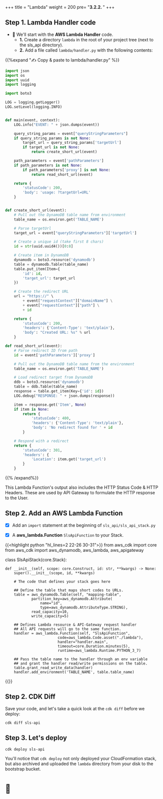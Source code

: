 +++
title = "Lambda"
weight = 200
pre= "<b>3.2.2. </b>"
+++

## Step 1. Lambda Handler code

* 🎯 We'll start with the **AWS Lambda Handler** code.
    * **1.** Create a directory `lambda` in the root of your project tree (next to the sls_api directory).
    * **2.** Add a file called `lambda/handler.py` with the following contents:

{{%expand "✍️ Copy & paste to lambda/handler.py" %}}
```python
import json
import os
import uuid
import logging

import boto3

LOG = logging.getLogger()
LOG.setLevel(logging.INFO)


def main(event, context):
    LOG.info("EVENT: " + json.dumps(event))

    query_string_params = event["queryStringParameters"]
    if query_string_params is not None:
        target_url = query_string_params['targetUrl']
        if target_url is not None:
            return create_short_url(event)

    path_parameters = event['pathParameters']
    if path_parameters is not None:
        if path_parameters['proxy'] is not None:
            return read_short_url(event)

    return {
        'statusCode': 200,
        'body': 'usage: ?targetUrl=URL'
    }


def create_short_url(event):
    # Pull out the DynamoDB table name from environment
    table_name = os.environ.get('TABLE_NAME')

    # Parse targetUrl
    target_url = event["queryStringParameters"]['targetUrl']

    # Create a unique id (take first 8 chars)
    id = str(uuid.uuid4())[0:8]

    # Create item in DynamoDB
    dynamodb = boto3.resource('dynamodb')
    table = dynamodb.Table(table_name)
    table.put_item(Item={
        'id': id,
        'target_url': target_url
    })

    # Create the redirect URL
    url = "https://" \
        + event["requestContext"]["domainName"] \
        + event["requestContext"]["path"] \
        + id

    return {
        'statusCode': 200,
        'headers': {'Content-Type': 'text/plain'},
        'body': "Created URL: %s" % url
    }

def read_short_url(event):
    # Parse redirect ID from path
    id = event['pathParameters']['proxy']

    # Pull out the DynamoDB table name from the environment
    table_name = os.environ.get('TABLE_NAME')

    # Load redirect target from DynamoDB
    ddb = boto3.resource('dynamodb')
    table = ddb.Table(table_name)
    response = table.get_item(Key={'id': id})
    LOG.debug("RESPONSE: " + json.dumps(response))

    item = response.get('Item', None)
    if item is None:
        return {
            'statusCode': 400,
            'headers': {'Content-Type': 'text/plain'},
            'body': 'No redirect found for ' + id
        }

    # Respond with a redirect
    return {
        'statusCode': 301,
        'headers': {
            'Location': item.get('target_url')
        }
    }
```
{{% /expand%}}

This Lambda Function's output also includes the HTTP Status Code &
HTTP Headers. These are used by API Gateway to formulate the HTTP response to the User.


## Step 2. Add an AWS Lambda Function

* [x] Add an `import` statement at the beginning of `sls_api/sls_api_stack.py`
* [x] A **aws_lambda.Function** `SlsApiFunction` to your Stack.


{{<highlight python "hl_lines=2 22-26 30-31">}}
from aws_cdk import core
from aws_cdk import aws_dynamodb, aws_lambda, aws_apigateway


class SlsApiStack(core.Stack):

    def __init__(self, scope: core.Construct, id: str, **kwargs) -> None:
        super().__init__(scope, id, **kwargs)

        # The code that defines your stack goes here
        
        ## Define the table that maps short codes to URLs.
        table = aws_dynamodb.Table(self, "mapping-table",
                partition_key=aws_dynamodb.Attribute(
                    name="id",
                    type=aws_dynamodb.AttributeType.STRING),
                read_capacity=10,
                write_capacity=5)
                
        ## Defines Lambda resource & API-Gateway request handler
        ## All API requests will go to the same function.
        handler = aws_lambda.Function(self, "SlsApiFunction",
                            code=aws_lambda.Code.asset("./lambda"),
                            handler="handler.main",
                            timeout=core.Duration.minutes(5),
                            runtime=aws_lambda.Runtime.PYTHON_3_7)

        ## Pass the table name to the handler through an env variable 
        ## and grant the handler read/write permissions on the table.
        table.grant_read_write_data(handler)
        handler.add_environment('TABLE_NAME', table.table_name)                            
{{</highlight>}}

## Step 2. CDK Diff

Save your code, and let's take a quick look at the `cdk diff` before we deploy:

```
cdk diff sls-api
```


## Step 3. Let's deploy

```
cdk deploy sls-api
```

You'll notice that `cdk deploy` not only deployed your CloudFormation stack, but also archived and uploaded the `lambda` directory from your disk to the bootstrap bucket.


# 👏
